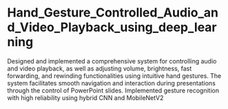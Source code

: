# Hand_Gesture_Controlled_Audio_and_Video_Playback_using_deep_learning
Designed and implemented a comprehensive system for controlling audio and video playback, as well as adjusting volume, brightness, fast forwarding, and rewinding functionalities using intuitive hand gestures.
The system facilitates smooth navigation and interaction during presentations through the control of PowerPoint slides.
Implemented gesture recognition with high reliability using hybrid CNN and MobileNetV2
